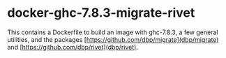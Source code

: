 docker-ghc-7.8.3-migrate-rivet
==============================

This contains a Dockerfile to build an image with ghc-7.8.3, a few general utilities, 
and the packages [https://github.com/dbp/migrate](dbp/migrate) and [https://github.com/dbp/rivet](dbp/rivet).
